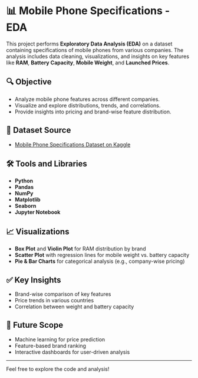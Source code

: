 # 📊 Mobile Phone Specifications - EDA

This project performs **Exploratory Data Analysis (EDA)** on a dataset containing specifications of mobile phones from various companies. The analysis includes data cleaning, visualizations, and insights on key features like **RAM**, **Battery Capacity**, **Mobile Weight**, and **Launched Prices**.

## 🔍 Objective
- Analyze mobile phone features across different companies.
- Visualize and explore distributions, trends, and correlations.
- Provide insights into pricing and brand-wise feature distribution.

## 📁 Dataset Source
- [Mobile Phone Specifications Dataset on Kaggle](https://www.kaggle.com/datasets)

## 🛠️ Tools and Libraries
- **Python**
- **Pandas**
- **NumPy**
- **Matplotlib**
- **Seaborn**
- **Jupyter Notebook**

## 📈 Visualizations
- **Box Plot** and **Violin Plot** for RAM distribution by brand
- **Scatter Plot** with regression lines for mobile weight vs. battery capacity
- **Pie & Bar Charts** for categorical analysis (e.g., company-wise pricing)

## ✅ Key Insights
- Brand-wise comparison of key features
- Price trends in various countries
- Correlation between weight and battery capacity

## 🚀 Future Scope
- Machine learning for price prediction
- Feature-based brand ranking
- Interactive dashboards for user-driven analysis

---

Feel free to explore the code and analysis!
